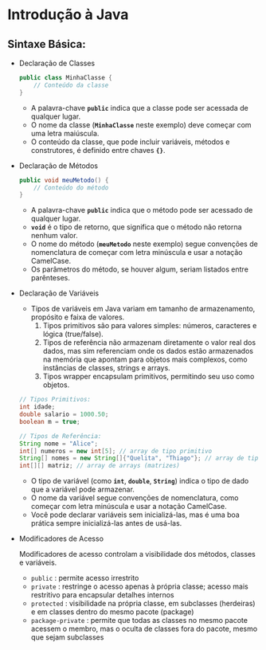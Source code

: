 # Introdução à Java

## Sintaxe Básica:

- Declaração de Classes
    
    ```java
    public class MinhaClasse {
        // Conteúdo da classe
    }
    ```
    
    - A palavra-chave **`public`** indica que a classe pode ser acessada de qualquer lugar.
    - O nome da classe (**`MinhaClasse`** neste exemplo) deve começar com uma letra maiúscula.
    - O conteúdo da classe, que pode incluir variáveis, métodos e construtores, é definido entre chaves **`{}`**.
- Declaração de Métodos
    
    ```java
    public void meuMetodo() {
        // Conteúdo do método
    }
    ```
    
    - A palavra-chave **`public`** indica que o método pode ser acessado de qualquer lugar.
    - **`void`** é o tipo de retorno, que significa que o método não retorna nenhum valor.
    - O nome do método (**`meuMetodo`** neste exemplo) segue convenções de nomenclatura de começar com letra minúscula e usar a notação CamelCase.
    - Os parâmetros do método, se houver algum, seriam listados entre parênteses.
- Declaração de Variáveis
    - Tipos de variáveis em Java variam em tamanho de armazenamento, propósito e faixa de valores.
        1. Tipos primitivos são para valores simples: números, caracteres e lógica (true/false).
        2. Tipos de referência não armazenam diretamente o valor real dos dados, mas sim referenciam onde os dados estão armazenados na memória que apontam para objetos mais complexos, como instâncias de classes, strings e arrays.
        3. Tipos wrapper encapsulam primitivos, permitindo seu uso como objetos.
    
    ```java
    // Tipos Primitivos: 
    int idade; 
    double salario = 1000.50; 
    boolean m = true;
    
    // Tipos de Referência:
    String nome = "Alice"; 
    int[] numeros = new int[5]; // array de tipo primitivo
    String[] nomes = new String[]{"Quelita", "Thiago"}; // array de tipo de referencia
    int[][] matriz; // array de arrays (matrizes)
    ```
    
    - O tipo de variável (como **`int`**, **`double`**, **`String`**) indica o tipo de dado que a variável pode armazenar.
    - O nome da variável segue convenções de nomenclatura, como começar com letra minúscula e usar a notação CamelCase.
    - Você pode declarar variáveis sem inicializá-las, mas é uma boa prática sempre inicializá-las antes de usá-las.
- Modificadores de Acesso
    
    Modificadores de acesso controlam a visibilidade dos métodos, classes e variáveis.
    
    - `public` : permite acesso irrestrito
    - `private` : restringe o acesso apenas à própria classe; acesso mais restritivo para encapsular detalhes internos
    - `protected` : visibilidade na própria classe, em subclasses (herdeiras) e em classes dentro do mesmo pacote (package)
    - `package-private` : permite que todas as classes no mesmo pacote acessem o membro, mas o oculta de classes fora do pacote, mesmo que sejam subclasses